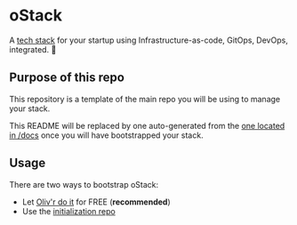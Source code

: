 # oStack

A [tech stack](https://ostack.io) for your startup using Infrastructure-as-code, GitOps, DevOps, integrated. 🤝

## Purpose of this repo

This repository is a template of the main repo you will be using to manage your stack.

This README will be replaced by one auto-generated from the [one located in /docs](docs/README.md) once you will have bootstrapped your stack.

## Usage

There are two ways to bootstrap oStack:

- Let [Oliv'r do it](https://olivr.com/?start=ostack) for FREE (**recommended**)
- Use the [initialization repo](https://github.com/olivr/ostack-adopt)
